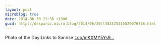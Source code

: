 ```yaml
---
layout: post
microblog: true
date: 2014-06-30 21:38 +1000
guid: http://desparoz.micro.blog/2014/06/30/t483575315529076736.html
---
```

Photo of the Day:Links to Sunrise [t.co/mKXMY5Ys9...](http://t.co/mKXMY5Ys9F)
